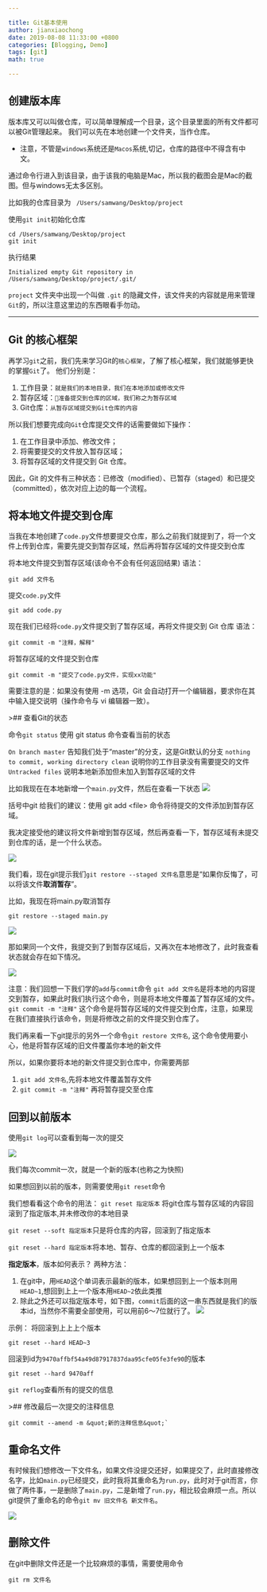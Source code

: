```yaml
---

title: Git基本使用
author: jianxiaochong
date: 2019-08-08 11:33:00 +0800
categories: [Blogging, Demo]
tags: [git]
math: true

---
```


## 创建版本库
版本库又可以叫做仓库，可以简单理解成一个目录，这个目录里面的所有文件都可以被Git管理起来。
我们可以先在本地创建一个文件夹，当作仓库。
* 注意，不管是`windows`系统还是`Macos`系统,切记，仓库的路径中不得含有中文。

通过命令行进入到该目录，由于该我的电脑是Mac，所以我的截图会是Mac的截图。但与windows无太多区别。

比如我的仓库目录为 ` /Users/samwang/Desktop/project`

使用`git init`初始化仓库
```
cd /Users/samwang/Desktop/project
git init
```
执行结果
```
Initialized empty Git repository in /Users/samwang/Desktop/project/.git/
```


 `project` 文件夹中出现一个叫做 `.git` 的隐藏文件，该文件夹的内容就是用来管理`Git`的，所以注意这里边的东西眼看手勿动。

****

## Git 的核心框架

再学习`git`之前，我们先来学习Git的`核心框架`，了解了核心框架，我们就能够更快的掌握`Git`了。
他们分别是：
1. 工作目录：`就是我们的本地目录，我们在本地添加或修改文件`
2. 暂存区域：`准备提交到仓库的区域，我们称之为暂存区域`
3. Git仓库：`从暂存区域提交到Git仓库的内容`

所以我们想要完成向`Git`仓库提交文件的话需要做如下操作：
1. 在工作目录中添加、修改文件；
2. 将需要提交的文件放入暂存区域；
3. 将暂存区域的文件提交到 Git 仓库。

因此，Git 的文件有三种状态：已修改（modified）、已暂存（staged）和已提交（committed），依次对应上边的每一个流程。


## 将本地文件提交到仓库

当我在本地创建了`code.py`文件想要提交仓库，那么之前我们就提到了，将一个文件上传到仓库，需要先提交到暂存区域，然后再将暂存区域的文件提交到仓库

将本地文件提交到暂存区域(该命令不会有任何返回结果)
语法：
```
git add 文件名
```
提交`code.py`文件
```
git add code.py
```

现在我们已经将`code.py`文件提交到了暂存区域，再将文件提交到 Git 仓库
语法：
```
git commit -m "注释，解释"
```
将暂存区域的文件提交到仓库
```
git commit -m "提交了code.py文件，实现xx功能"
```


需要注意的是：如果没有使用 -m 选项，Git 会自动打开一个编辑器，要求你在其中输入提交说明（操作命令与 vi 编辑器一致）。



&gt;## 查看Git的状态

命令`git status`
使用 git status 命令查看当前的状态

`On branch master` 告知我们处于“master”的分支，这是Git默认的分支
`nothing to commit, working directory clean` 说明你的工作目录没有需要提交的文件
`Untracked files` 说明本地新添加但未加入到暂存区域的文件



比如我现在在本地新增一个`main.py`文件，然后在查看一下状态
![](https://img.kancloud.cn/29/9a/299a362f995260cd338f34312b2ed805_882x162.png)

括号中git 给我们的建议：使用 git add &lt;file&gt; 命令将待提交的文件添加到暂存区域。

我决定接受他的建议将文件新增到暂存区域，然后再查看一下，暂存区域有未提交到仓库的话，是一个什么状态。

![](https://img.kancloud.cn/0d/d8/0dd865f7ff4f43b0941a48a7d927edf2_818x137.png)

我们看，现在git提示我们`git restore --staged 文件名`意思是“如果你反悔了，可以将该文件**取消暂存**”。

比如，我现在将main.py取消暂存
```
git restore --staged main.py
```
![](https://img.kancloud.cn/1d/a4/1da42800325f3724d179a2e17b56af35_856x197.png)


那如果同一个文件，我提交到了到暂存区域后，又再次在本地修改了，此时我查看状态就会存在如下情况。


![](https://img.kancloud.cn/4b/3c/4b3c9d06f50ddcce29821515c48b063a_774x214.png)

注意：我们回想一下我们学的`add`与`commit`命令
`git add 文件名`是将本地的内容提交到暂存，如果此时我们执行这个命令，则是将本地文件覆盖了暂存区域的文件。
`git commit -m "注释"` 这个命令是将暂存区域的文件提交到仓库，注意，如果现在我们直接执行该命令，则是将修改之前的文件提交到仓库了。

我们再来看一下git提示的另外一个命令`git restore 文件名`,    这个命令使用要小心，他是将暂存区域的旧文件覆盖你本地的新文件

所以，如果你要将本地的新文件提交到仓库中，你需要两部
1. `git add 文件名`,先将本地文件覆盖暂存文件
2. `git commit -m "注释"` 再将暂存提交至仓库



## 回到以前版本

使用`git log`可以查看到每一次的提交

![](https://img.kancloud.cn/40/28/402876be1e4277e7203b5bede4ab415b_917x492.png)

我们每次commit一次，就是一个新的版本(也称之为快照)

如果想回到以前的版本，则需要使用`git reset`命令

我们想看看这个命令的用法：
`git reset 指定版本` 将git仓库与暂存区域的内容回滚到了指定版本,并未修改你的本地目录

`git reset --soft 指定版本`只是将仓库的内容，回滚到了指定版本

`git reset --hard 指定版本`将本地、暂存、仓库的都回滚到上一个版本

**指定版本**，版本如何表示？
两种方法：
1. 在git中，用`HEAD`这个单词表示最新的版本，如果想回到上一个版本则用`HEAD~1`,想回到上上一个版本用`HEAD~2`依此类推
2. 除此之外还可以指定版本号，如下图，`commit`后面的这一串东西就是我们的版本id，当然你不需要全部使用，可以用前6～7位就行了。
![](https://img.kancloud.cn/a1/15/a1153fefe74721a76cf782d3d4e6cfb5_731x488.png)

示例：
将回滚到上上上个版本
```
git reset --hard HEAD~3

```

回滚到id为`9470affbf54a49d87917837daa95cfe05fe3fe90`的版本
```
git reset --hard 9470aff
```

`git reflog`查看所有的提交的信息


&gt;## 修改最后一次提交的注释信息

```
git commit --amend -m &quot;新的注释信息&quot;`
```

## 重命名文件

有时候我们想修改一下文件名，如果文件没提交还好，如果提交了，此时直接修改名字，比如`main.py`已经提交，此时我将其重命名为`run.py`，此时对于git而言，你做了两件事，一是删除了`main.py`，二是新增了`run.py`，相比较会麻烦一点。所以git提供了重命名的命令`git mv 旧文件名 新文件名`。

![](https://img.kancloud.cn/f1/be/f1bec8456a5e9e20c28fc82649458c77_708x221.png)

## 删除文件
在git中删除文件还是一个比较麻烦的事情，需要使用命令
```
git rm 文件名
```